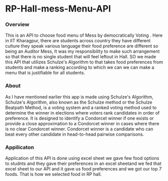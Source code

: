 # RP-Hall-mess-Menu-API
### Overview
This is an API to choose food menu of Mess by democratically Voting . Here in IIT Kharagpur, there are students across country they have different culture they speak various language their food preference are different so being an Auditor Mess, It was my responsibility to make such arrangement so that there is no single student that will feel leftout in Hall. SO we made this API that utilizes Schulze's Algorithm to that takes food preferences from students and make a ranking according to which we can we can make a menu that is justifiable for all students.

### About
As I have mentioned earlier this app is made using Schulze's Algorithm, Schulze's Algorithm, also known as the Schulze method or the Schulze Beatpath Method, is a voting system and a ranked voting method used to determine the winner in elections where voters rank candidates in order of preference. It is designed to identify a Condorcet winner if one exists or provide a close approximation to a Condorcet winner in cases where there is no clear Condorcet winner. Condorcet winner is a candidate who can beat every other candidate in head-to-head pairwise comparisons. 

### Appilicaton
Application of this API is done using excel sheet we gave few food options to studnts and they gave their preferences in an excel sheetand we fed that excel sheet to our API and it gave us food preferences and we got our top 7 foods. That is how we selected food in RP hall.
